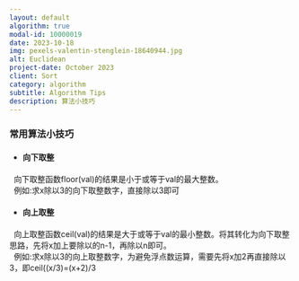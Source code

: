 ```yaml
---
layout: default
algorithm: true
modal-id: 10000019
date: 2023-10-18
img: pexels-valentin-stenglein-18640944.jpg
alt: Euclidean
project-date: October 2023
client: Sort
category: algorithm
subtitle: Algorithm Tips
description: 算法小技巧
---
```

### 常用算法小技巧

- #### 向下取整
&nbsp;&nbsp;向下取整函数floor(val)的结果是小于或等于val的最大整数。  
&nbsp;&nbsp;例如:求x除以3的向下取整数字，直接除以3即可

- #### 向上取整
&nbsp;&nbsp;向上取整函数ceil(val)的结果是大于或等于val的最小整数。将其转化为向下取整思路，先将x加上要除以的n-1，再除以n即可。  
&nbsp;&nbsp;例如:求x除以3的向上取整数字，为避免浮点数运算，需要先将x加2再直接除以3，即ceil((x/3)=(x+2)/3


